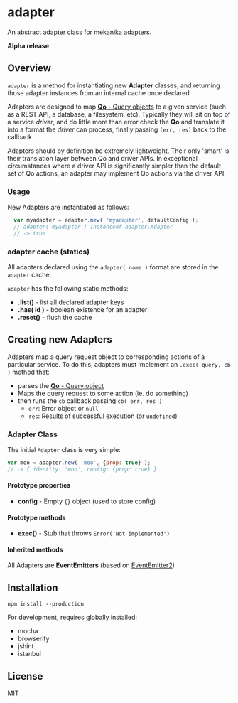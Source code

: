 # adapter

An abstract adapter class for mekanika adapters.

**Alpha release**

## Overview

`adapter` is a method for instantiating new **Adapter** classes, and returning those adapter instances from an internal cache once declared.

Adapters are designed to map [**Qo** - Query objects](https://github.com/mekanika/qo) to a given service (such as a REST API, a database, a filesystem, etc). Typically they will sit on top of a service _driver_, and do little more than error check the **Qo** and translate it into a format the _driver_ can process, finally passing `(err, res)` back to the callback.

Adapters should by definition be extremely lightweight. Their only 'smart' is their translation layer between Qo and driver APIs. In exceptional circumstances where a driver API is significantly simpler than the default set of Qo actions, an adapter may implement Qo actions via the driver API.

### Usage

New Adapters are instantiated as follows:

```js
  var myadapter = adapter.new( 'myadapter', defaultConfig );
  // adapter('myadapter') instanceof adapter.Adapter
  // -> true
```

### adapter cache (statics)

All adapters declared using the `adapter( name )` format are stored in the `adapter` cache.

`adapter` has the following static methods:

  - **.list()** - list all declared adapter keys
  - **.has( id )** - boolean existence for an adapter
  - **.reset()** - flush the cache


## Creating new Adapters

Adapters map a query request object to corresponding actions of a particular service. To do this, adapters must implement an `.exec( query, cb )` method that:

  - parses the [**Qo** - Query object](https://github.com/mekanika/qo)
  - Maps the query request to some action (ie. do something)
  - then runs the `cb` callback passing `cb( err, res )`
      - `err`: Error object or `null`
      - `res`: Results of successful execution (or `undefined`)

### Adapter Class

The initial `Adapter` class is very simple:

```js
var moo = adapter.new( 'moo', {prop: true} );
// -> { identity: 'moo', config: {prop: true} }
```

#### Prototype properties

- **config** - Empty `{}` object (used to store config)

#### Prototype methods

- **exec()** - Stub that throws `Error('Not implemented')`

#### Inherited methods

All Adapters are **EventEmitters** (based on [EventEmitter2](https://github.com/hij1nx/EventEmitter2))


## Installation

    npm install --production

For development, requires globally installed:

- mocha
- browserify
- jshint
- istanbul


## License

MIT
